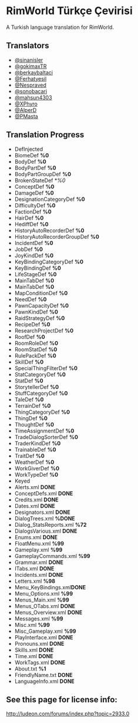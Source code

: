 # RimWorld Türkçe Çevirisi
A Turkish language translation for RimWorld.




## Translators
* [@sinanisler](https://github.com/sinanisler)
* [@gokimaxTR](https://github.com/gokimaxTR)
* [@berkaybaltaci](https://github.com/berkaybaltaci)
* [@Ferhatyesil](https://github.com/Ferhatyesil)
* [@Nespraved](https://github.com/Nespraved)
* [@sonobacari](https://github.com/sonobacari)
* [@mahsun4303](https://github.com/mahsun4303)
* [@XPhyro](https://github.com/XPhyro)
* [@AlperD](https://github.com/AlperD)
* [@PMasta](https://github.com/PMasta)

## Translation Progress
* DefInjected
 * BiomeDef **%0**
 * BodyDef **%0**
 * BodyPartDef **%0**
 * BodyPartGroupDef **%0**
 * BrokenStateDef **%0*
 * ConceptDef **%0**
 * DamageDef **%0**
 * DesignationCategoryDef **%0**
 * DifficultyDef **%0**
 * FactionDef **%0**
 * HairDef **%0**
 * HediffDef **%0**
 * HistoryAutoRecorderDef **%0**
 * HistoryAutoRecorderGroupDef **%0**
 * IncidentDef **%0**
 * JobDef **%0**
 * JoyKindDef **%0**
 * KeyBindingCategoryDef **%0**
 * KeyBindingDef **%0**
 * LifeStageDef **%0**
 * MainTabDef **%0**
 * MainTabDef **%0**
 * MapConditionDef **%0**
 * NeedDef **%0**
 * PawnCapacityDef **%0**
 * PawnKindDef **%0**
 * RaidStrategyDef **%0**
 * RecipeDef **%0**
 * ResearchProjectDef **%0**
 * RoofDef **%0**
 * RoomRoleDef **%0**
 * RoomStatDef **%0**
 * RulePackDef **%0**
 * SkillDef **%0**
 * SpecialThingFilterDef **%0**
 * StatCategoryDef **%0**
 * StatDef **%0**
 * StorytellerDef **%0**
 * StuffCategoryDef **%0**
 * TaleDef **%0**
 * TerrainDef **%0**
 * ThingCategoryDef **%0**
 * ThingDef **%0**
 * ThoughtDef **%0**
 * TimeAssignmentDef **%0**
 * TradeDialogSorterDef **%0**
 * TraderKindDef **%0**
 * TrainableDef **%0**
 * TraitDef **%0** 
 * WeatherDef **%0** 
 * WorkGiverDef **%0**
 * WorkTypeDef **%0**
* Keyed
 * Alerts.xml **DONE**
 * ConceptDefs.xml **DONE**
 * Credits.xml  **DONE**
 * Dates.xml **DONE**
 * Designators.xml **DONE**
 * DialogTrees.xml **%DONE**
 * Dialog_StatsReports.xml **%72**
 * DialogsVarious.xml **DONE**
 * Enums.xml **DONE**
 * FloatMenu.xml **%99**
 * Gameplay.xml **%99**
 * GameplayCommands.xml **%99**
 * Grammar.xml **DONE**
 * ITabs.xml **DONE**
 * Incidents.xml **DONE**
 * Letters.xml **%98**
 * Menu_KeyBindings.xml**DONE**
 * Menu_Options.xml **%99**
 * Menus_Main.xml **%99**
 * Menus_OTabs.xml **DONE**
 * Menus_Overview.xml **DONE**
 * Messages.xml **%99**
 * Misc.xml **%99**
 * Misc_Gameplay.xml **%99**
 * PlayInterface.xml **DONE**
 * Pronouns.xml **DONE**
 * Skills.xml **DONE**
 * Time.xml **DONE**
 * WorkTags.xml **DONE**
 * About.txt **%1**
 * FriendlyName.txt **DONE**
 * LanguageInfo.xml **DONE** 





## See this page for license info:
http://ludeon.com/forums/index.php?topic=2933.0
